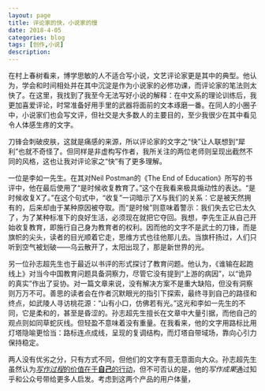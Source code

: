 ```yaml
---
layout: page
title: 评论家的快，小说家的慢
date: 2018-4-05
categories: blog
tags: [创作,小说]
description: 
---
```


在村上春树看来，博学思敏的人不适合写小说，文艺评论家更是其中的典型。他认为，学会和时间相处并在其中沉淀是作为小说家的必修功课，而评论家的笔法则太快了。在这里，我找到了我至今无法写好小说的解释：在中文系的理论训练后，我更加喜爱评论，时常准备好用手里的武器将面前的文本琢磨一番。在同人的小圈子中，小说家们也会写文评，但社交是大多数人的主要目的，至少我很少在其中看见令人体感生疼的文字。

刀锋会刺破皮肤，这就是痛感的来源，所以评论家的文字之“快”让人联想到“犀利”也就不奇怪了。但同样是非虚构写作者，我所关注的两位老师则呈现出截然不同的风格，这也让我对评论家之“快”有了更多理解。

一位是李如一先生。在其对Neil Postman的《The End of Education》所写的书评中，他在最后使用了“是时候收复教育了。”这个在我看来极具煽动性的表达。“是时候收复X了。”在这个句式中，“收复”一词暗示了X与我们的关系：它是被天然拥有的，后来却由于某种原因被夺取。而“是时候”则意味着警示：我们失去它已太久了，为了某种标准下的良好生活，必须现在就把它夺回。我想，李先生正从自己开始收复教育，即施行自己身为教育者的权利。因而他的文字不是武士的刀锋，而是旗帜的尖头，读者的目光顺着它走，思维方式也往他那儿去。当旗杆扬过，人们只听到空气被划破——乌云散开了，太阳出现了，那是新世界的光。

另一位孙志超先生也于最近以书评的形式探讨了教育问题。他认为，《谁输在起跑线上》对当今中国教育问题具备洞察力，尽管它没有提到“上游的病因”，以“诡异的真实”作出了妥协。对一篇文章来说，没有解决方案不是重大缺陷，但没有洞察则万万不可。善思的读者会在作者沉默眼光的指引下探索，最终寻到自己的路径和终点，如武陵人寻访桃花源：“山有小口，仿佛若有光。”这光和李如一先生的不同，它是柔和的，甚至是昏涩的。孙志超先生擅长在文章中大量引据，而他自己的观点则如同草蛇灰线。但轻盈不意味着没有重量。在我看来，他的文字用路标比用灯塔隐喻更恰当：路标连点成线，呈现的复调结构，而灯塔自带域场，靠向心引力保持稳定。

两人没有优劣之分，只有方式不同，但他们的文字有意无意面向大众。孙志超先生虽然认为[*写作过程*的价值在于**自己**的行动](http://mp.weixin.qq.com/s?src=11&timestamp=1523020091&ver=800&signature=8Jmtyr6WoHVcM9fmb4-3kxfIqWJe-HAfUtDJzbHSv4zSVxkfvMvFyIjbYkuw2bkIE04v9NpZ4gmw5h2T5xFgcJGIsCGweWClE5u60ymmONDq*ADBp3fEM0ZJieRxbyeW&new=1)，但不可否认的是，他的*写作成果*通过知乎和公众号带给更多人启发。考虑到这两个产品的用户体量，



